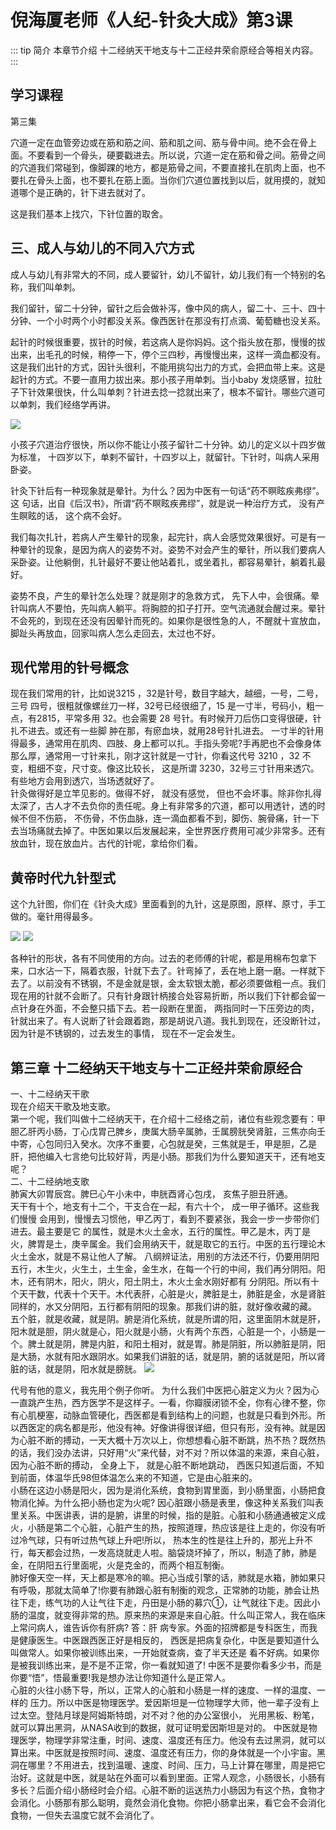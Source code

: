 # 倪海厦老师《人纪-针灸大成》第3课
 
::: tip 简介
 本章节介绍  十二经纳天干地支与十二正经井荣俞原经合等相关内容。
:::
## 学习课程
<xgplayer url="https://s3.ananas.chaoxing.com/video/52/45/2a/1939170a6eb03d3f6111a2fa73ce39e1/sd.mp4" />

第三集

穴道一定在血管旁边或在筋和筋之间、筋和肌之间、筋与骨中间。绝不会在骨上面。不要看到一个骨头，硬要戳进去。所以说，穴道一定在筋和骨之间。筋骨之间的穴道我们常碰到，像脚踝的地方，都是筋骨之间，不要直接扎在肌肉上面，也不要扎在骨头上面，也不要扎在筋上面。当你们穴道位置找到以后，就用摸的，就知道哪个是正确的，针下进去就对了。    

这是我们基本上找穴，下针位置的取舍。
## 三、成人与幼儿的不同入穴方式    
成人与幼儿有非常大的不同，成人要留针，幼儿不留针，幼儿我们有一个特别的名称，我们叫单刺。   

我们留针，留二十分钟，留针之后会做补泻，像中风的病人，留二十、三十、四十分钟、一个小时两个小时都没关系。像西医针在那没有打点滴、葡萄糖也没关系。        

起针的时候很重要，拔针的时候，若这病人是你妈妈。这个指头放在那，慢慢的拔出来，出毛孔的时候，稍停一下，停个三四秒，再慢慢出来，这样一滴血都没有。这是我们出针的方式，因针头很利，不能用挑勾出力的方式，会把血带上来。这是起针的方式。不要一直用力拔出来。那小孩子用单刺。当小baby 发烧感冒，拉肚子下针效果很快，什么叫单刺？针进去捻一捻就出来了，根本不留针。哪些穴道可以单刺，我们经络学再讲。   

![](https://p.ananas.chaoxing.com/star3/origin/ec440c3727a9252085625ecc7ebbf27f.jpg)

小孩子穴道治疗很快，所以你不能让小孩子留针二十分钟。幼儿的定义以十四岁做为标准， 十四岁以下，单剌不留针，十四岁以上，就留针。下针时，叫病人采用卧姿。       

针灸下针后有一种现象就是晕针。为什么？因为中医有一句话“药不瞑眩疾弗缪”。这 句话，出自《后汉书》，所谓“药不瞑眩疾弗缪”，就是说一种治疗方式， 没有产生瞑眩的话， 这个病不会好。      

 我们每次扎针，若病人产生晕针的现象，起完针，病人会感觉效果很好。可是有一种晕针的现象，是因为病人的姿势不对。姿势不对会产生的晕针，所以我们要病人采卧姿。让他躺倒，扎针最好不要让他站着扎，或坐着扎，都容易晕针，躺着扎最好。   

姿势不良，产生的晕针怎么处理？就是刚才的急救方式， 先下人中，会很痛。晕针叫病人不要怕，先叫病人躺平。将胸腔的扣子打开。空气流通就会醒过来。晕针不会死的，到现在还没有因晕针而死的。如果你是很性急的人，不醒就十宣放血，脚趾头再放血，回家叫病人怎么走回去，太过也不好。     

## 现代常用的针号概念   
现在我们常用的针，比如说3215 ，32是针号，数目字越大，越细，一号，二号，三号 四号，很粗就像螺丝刀一样，32号已经很细了，15 是一寸半，号码小，粗一点，有2815，平常多用 32。也会需要 28 号针。有时候开刀后伤口变得很硬，针扎不进去。或还有一些脚 肿在那，有瘀血块，就用28号针扎进去。
一寸半的针用得最多，通常用在肌肉、四肢、身上都可以扎。手指头旁呢?手再肥也不会像身体那么厚，通常用一寸针来扎，刚才这针就是一寸针，你看这代号 3210 ，32 不变，粗细不变，尺寸变。像这比较长， 这是所谓 3230，32号三寸针用来透穴。有些地方会用到透穴，当场透就好了。   
 针灸做得好是立竿见影的。做得不好， 就没有感觉， 但也不会坏事。除非你扎得太深了，古人才不去负你的责任呢。身上有非常多的穴道，都可以用透针，透的时候不但不伤筋， 不伤骨，不伤血脉，连一滴血都看不到，脚伤、腕骨痛，针一下去当场痛就去掉了。中医如果以后发展起来，全世界医疗费用可减少非常多。还有放血针，现在放血片。古代的针呢，拿给你们看。    
## 黄帝时代九针型式    
这个九针图，你们在《针灸大成》里面看到的九针，这是原图，原样、原寸，手工做的。毫针用得最多。
 
![](https://p.ananas.chaoxing.com/star3/origin/0fc469b6c9167015e228c11ff46470ea.jpg)
![](https://p.ananas.chaoxing.com/star3/origin/4d044b1ebb274d202761232a639ad413.jpg) 
 
 各种针的形状，各有不同使用的方向。过去的老师傅的针呢，都是用棉布包拿下来，口水沾一下，隔着衣服，针就下去了。针弯掉了，丢在地上磨一磨。一样就下去了。以前没有不锈钢，不是金就是银，金太软银太脆，都必须要做粗一点。我们现在用的针就不会断了。只有针身跟针柄接合处容易折断，所以我们下针都会留一点针身在外面，不会整只插下去。若一段断在里面， 两指同时一下压旁边的肉， 针就出来了。有人说断了针会跟着跑，那是胡说八道。我扎到现在，还没断针过，因为针是不锈钢的，过去发生的事情， 现在不一定会发生。    

## 第三章 十二经纳天干地支与十二正经井荣俞原经合
一、十二经纳天干歌    
现在介绍天干歌及地支歌。    
第一个呢，我们叫做十二经纳天干，在介绍十二经络之前，诸位有些观念要有：甲胆乙肝丙小肠，丁心戊胃己脾乡，庚属大肠辛属肺，壬属膀胱癸肾脏，三焦亦向壬中寄，心包同归入癸水。次序不重要，心包就是癸，三焦就是壬，甲是胆，乙是肝，把他编入七言绝句比较好背，丙是小肠。那我们为什么要知道天干，还有地支呢？   
 二、十二经纳地支歌    
肺寅大卯胃辰宫。脾巳心午小未中，申胱酉肾心包戌， 亥焦子胆丑肝通。    
天干有十个，地支有十二个，干支合在一起，有六十个， 成一甲子循环。这些我们慢慢 会用到，慢慢去习惯他，甲乙丙丁，看到不要紧张，我会一步一步带你们进去。最主要是它 的属性，就是木火土金水，五行的属性。甲乙是木，丙丁是火，脾胃是土，庚辛属金。我们会用纳天干，就是取它的五行。中医的五行理论木火土金水，就是不易让他人了解。
八纲辨证法，用别的方法还不行，仍要用阴阳五行，木生火，火生土，土生金，金生水，在每一个行的中间，我们再分阴阳。阳木，还有阴木，阳火，阴火，阳土阴土，木火土金水刚好都有 分阴阳。所以有十个天干数，代表十个天干。木代表肝，心脏是火，脾脏是土，肺脏是金，水是肾脏同样的，水又分阴阳，五行都有阴阳的现象。那我们讲的脏，就好像收藏的藏。
五个脏，就是收藏，就是阴。腑是消化系统，就是所谓的阳，这里面阴木就是肝，阳木就是胆，阴火就是心，阳火就是小肠，火有两个东西，心脏是一个，小肠是一个。脾土就是阴，脾是内脏，和阳土相对，就是胃。肺是阴脏，所以肺脏是阴，阳是大肠，水就有阳水跟阴水。如果我们讲脏的话，就是阴，腑的话就是阳，所以肾脏的话，就是阴，阳水就是膀胱。
![](https://p.ananas.chaoxing.com/star3/origin/29386dc286b0347990d1236fbf838f67.jpg)


代号有他的意义，我先用个例子你听。
为什么我们中医把心脏定义为火？因为心一直跳产生热，西方医学不是这样子。一看，你瓣膜闭锁不全，你有心律不整，你有心肌梗塞，动脉血管硬化，西医都是看到结构上的问题，也就是只看到外形。所以西医定的病名都是形，他没有神。好像讲得很详细，但只有形，没有神。就是因为心脏不断的搏动，一天大概十万次以上，你想想看心脏不断跳，热不热？既然热的话，我们没办法讲，只好用“火”来代替，对不对？所以体温的来源，来自心脏， 因为心脏不断的搏动， 全身上下， 就是心脏不断地跳动， 西医只知道后面，不知到前面，体温华氏98但体温怎么来的不知道，它是由心脏来的。    
小肠在这边小肠是阳火，因为是消化系统，食物到胃里面，到小肠里面，小肠把食物消化掉。为什么把小肠也定为火呢? 因心脏跟小肠是表里，像这种关系我们叫表里关系。中医讲表，讲的是腑，讲里的时候，指的是脏。心脏和小肠通通被定义成火，小肠是第二个心脏，心脏产生的热，按照道理，热应该是往上走的，你没有听过冷气球，只有听过热气球上升吧!所以， 热本生的性是往上升的，那光上升不行，每天都会过热，一发高烧就走人啦。脑袋烧坏掉了，所以，制造了肺，肺是金，在阴阳五行里面呢，火是克金的，而两个相互制衡。   
 肺好像天空一样，天上都是寒冷的嘛。把心当成引擎的话，肺就是水箱，肺如果只有呼吸，那就太简单了!你要有肺跟心脏有制衡的观念，正常肺的功能，肺会让热往下走，练气功的人让气往下走，丹田是小肠的募穴①，让气就往下走。因此小肠的温度，就变得非常的热。原来热的来源是来自心脏。什么叫正常人，我在临床上常问病人，谁告诉你有肝病? 答：肝 病专家。外面的招牌都是专科医生，而我是健康医生。中医跟西医正好是相反的， 西医是把病复杂化，中医是要知道什么叫做常人。如果你被训练出来，一开始就查病，查了半天还是 看不好病。如果你是被我训练出来，是不是不正常，你一看就知道了! 中医不是要你看多少书，而是你要“悟”，悟最重要!我是想办法让你知道什么是正常人。    
心脏的火往小肠下导，所以，正常人的心脏和小肠是一样的速度、一样的温度、一样的 压力。所以中医是物理医学。爱因斯坦是一位物理学大师，他一辈子没有上过太空。登陆月球是阿姆斯特朗，对不对？他的办公室很小， 光用黑板、粉笔，就可以算出黑洞，从NASA收到的数据，就可证明爱因斯坦是对的。
中医就是物理医学，物理学非常注重，时间、速度、温度还有压力。他没有去过黑洞，就可以算出来。中医就是按照时间、速度、温度还有压力，你的身体就是一个小宇宙。黑洞在哪里？不用进去，找到温暖、速度、时间、压力，马上计算在哪里，周是把它治好。这就是中医，就是站在外面可以看到里面。正常人观念，小肠很长，小肠有多长？后面介绍小肠经时会介绍。心脏不断的运送热力小肠因为有这个热，食物才会消化。小肠那有那么聪明，竟然会消化食物。你把小肠拿出来，看它会不会消化食物，一但失去温度它就不会消化了。   
